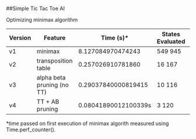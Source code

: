 ##Simple Tic Tac Toe AI

Optimizing minimax algorithm

| Version | Feature | Time (s)* | States Evaluated | Cache Size |
| ------- | ------------- | --------- | ---------------- | ---------- |
| v1      | minimax       | 8.127084970474243 | 549 945 | N/A |
| v2      | transposition table | 0.257026910781860 | 16 167  | 4520 |
| v3      | alpha beta pruning (no TT)| 0.29037840000819415 | 10 116 | N/A |
| v4      | TT + AB pruning | 0.08041890012100339s | 3 120 | 2000 |

*time passed on first execution of minimax algorith measured using Time.perf_counter().
